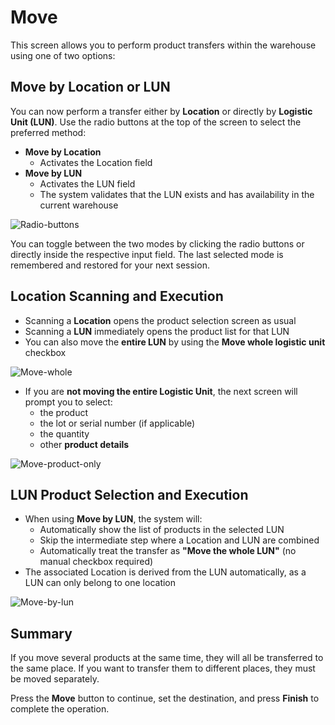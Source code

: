 # Move

This screen allows you to perform product transfers within the warehouse using one of two options:

## Move by Location or LUN

You can now perform a transfer either by **Location** or directly by **Logistic Unit (LUN)**. Use the radio buttons at the top of the screen to select the preferred method:

- **Move by Location**  
  - Activates the Location field  
- **Move by LUN**  
  - Activates the LUN field 
  - The system validates that the LUN exists and has availability in the current warehouse

![Radio-buttons](pictures/radio-buttons.png)

You can toggle between the two modes by clicking the radio buttons or directly inside the respective input field. The last selected mode is remembered and restored for your next session.

## Location Scanning and Execution

- Scanning a **Location** opens the product selection screen as usual  
- Scanning a **LUN** immediately opens the product list for that LUN  
- You can also move the **entire LUN** by using the **Move whole logistic unit** checkbox
  
![Move-whole](pictures/move-whole.png)
 
- If you are **not moving the entire Logistic Unit**, the next screen will prompt you to select:  
  - the product  
  - the lot or serial number (if applicable)  
  - the quantity  
  - other **product details**
    
![Move-product-only](pictures/move-product-only.png)

## LUN Product Selection and Execution

- When using **Move by LUN**, the system will:  
  - Automatically show the list of products in the selected LUN  
  - Skip the intermediate step where a Location and LUN are combined  
  - Automatically treat the transfer as **"Move the whole LUN"** (no manual checkbox required)  
- The associated Location is derived from the LUN automatically, as a LUN can only belong to one location

![Move-by-lun](pictures/move-by-lun.png)

## Summary

If you move several products at the same time, they will all be transferred to the same place. If you want to transfer them to different places, they must be moved separately.

Press the **Move** button to continue, set the destination, and press **Finish** to complete the operation.
